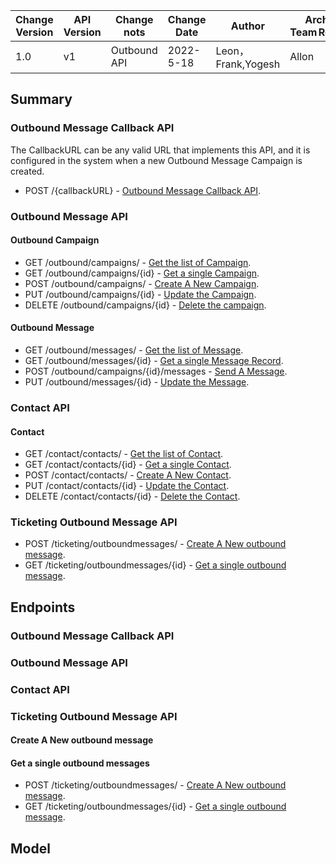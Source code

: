   | Change Version | API Version | Change nots | Change Date | Author |Architect Team Reviewer | 
  | - | - | - | - | - |- |
  | 1.0 | v1 |Outbound API | 2022-5-18 | Leon，Frank,Yogesh|  Allon|

## Summary

### Outbound Message Callback API 

The CallbackURL can be any valid URL that implements this API, and it is configured in the system when a new Outbound Message Campaign is created. 
  - POST /{callbackURL} - [Outbound Message Callback API](#voice-channel-adapter-receives-input). 

### Outbound Message API  

#### Outbound Campaign
  - GET /outbound/campaigns/ - [Get the list of Campaign](#get-the-list-of-campaign). 
  - GET /outbound/campaigns/{id} - [Get a single Campaign](#get-a-single-campaign). 
  - POST /outbound/campaigns/ - [Create A New Campaign](#create-a-new-campaign).  
  - PUT /outbound/campaigns/{id} - [Update the Campaign](#update-the-campaign).  
  - DELETE /outbound/campaigns/{id} - [Delete the campaign](#delete-the-campaign). 
#### Outbound Message
  - GET /outbound/messages/ - [Get the list of Message](#get-the-list-of-message). 
  - GET /outbound/messages/{id} - [Get a single Message Record](#get-a-single-message). 
  - POST /outbound/campaigns/{id}/messages - [Send A Message](#send-a-message).   
  - PUT /outbound/messages/{id} - [Update the Message](#update-the-Message).  

### Contact API 
####  Contact
  - GET /contact/contacts/ - [Get the list of Contact](#get-the-list-of-contact).  
  - GET /contact/contacts/{id} - [Get a single Contact](#get-a-single-contact).  
  - POST /contact/contacts/ - [Create A New Contact](#create-a-new-contact).  
  - PUT /contact/contacts/{id} - [Update the Contact](#update-the-contact).  
  - DELETE /contact/contacts/{id} - [Delete the Contact](#delete-the-contact). 

### Ticketing Outbound Message API 
  - POST /ticketing/outboundmessages/ - [Create A New outbound message](#create-a-new-outbound-message). 
  - GET /ticketing/outboundmessages/{id} - [Get a single outbound message](#get-a-single-outbound-message). 

## Endpoints

### Outbound Message Callback API 

### Outbound Message API  

### Contact API 

### Ticketing Outbound Message API 

#### Create A New outbound message

#### Get a single outbound messages

  - POST /ticketing/outboundmessages/ - [Create A New outbound message](#create-a-new-outbound-message). 
  - GET /ticketing/outboundmessages/{id} - [Get a single outbound message](#get-a-single-campaign). 
## Model
